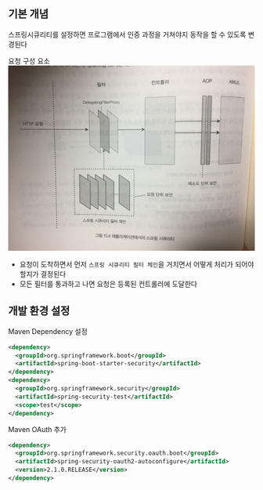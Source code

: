 ## 기본 개념
스프링시큐리티를 설정하면 프로그램에서 인증 과정을 거쳐야지 동작을 할 수 있도록 변경된다

요청 구성 요소
![OAuth](/Spring/04.Security/Images/01.기본-1.JPG)
- 요청이 도착하면서 먼저 `스프링 시큐리티 필터 체인`을 거치면서 어떻게 처리가 되어야 할지가 결정된다
- 모든 필터를 통과하고 나면 요청은 등록된 컨트롤러에 도달한다


## 개발 환경 설정

Maven Dependency 설정
```xml
<dependency>
  <groupId>org.springframework.boot</groupId>
  <artifactId>spring-boot-starter-security</artifactId>
</dependency>
<dependency>
  <groupId>org.springframework.security</groupId>
  <artifactId>spring-security-test</artifactId>
  <scope>test</scope>
</dependency>
```

Maven OAuth 추가
```xml
<dependency>
  <groupId>org.springframework.security.oauth.boot</groupId>
  <artifactId>spring-security-oauth2-autoconfigure</artifactId>
  <version>2.1.0.RELEASE</version>
</dependency>
```


